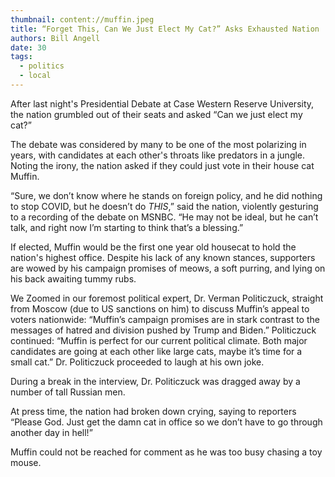 ```yaml
---
thumbnail: content://muffin.jpeg
title: “Forget This, Can We Just Elect My Cat?” Asks Exhausted Nation
authors: Bill Angell
date: 30
tags:
  - politics
  - local
---
```


After last night's Presidential Debate at Case Western Reserve University, the nation grumbled out of their seats and asked “Can we just elect my cat?”

The debate was considered by many to be one of the most polarizing in years, with candidates at each other's throats like predators in a jungle. Noting the irony, the nation asked if they could just vote in their house cat Muffin.

“Sure, we don’t know where he stands on foreign policy, and he did nothing to stop COVID, but he doesn’t do *THIS*,” said the nation, violently gesturing to a recording of the debate on MSNBC. “He may not be ideal, but he can’t talk, and right now I’m starting to think that’s a blessing.”

If elected, Muffin would be the first one year old housecat to hold the nation's highest office. Despite his lack of any known stances, supporters are wowed by his campaign promises of meows, a soft purring, and lying on his back awaiting tummy rubs.

We Zoomed in our foremost political expert, Dr. Verman Politiczuck, straight from Moscow (due to US sanctions on him) to discuss Muffin’s appeal to voters nationwide: “Muffin’s campaign promises are in stark contrast to the messages of hatred and division pushed by Trump and Biden.” Politiczuck continued: “Muffin is perfect for our current political climate. Both major candidates are going at each other like large cats, maybe it’s time for a small cat.” Dr. Politiczuck proceeded to laugh at his own joke.

During a break in the interview, Dr. Politiczuck was dragged away by a number of tall Russian men.

At press time, the nation had broken down crying, saying to reporters “Please God. Just get the damn cat in office so we don’t have to go through another day in hell!”

Muffin could not be reached for comment as he was too busy chasing a toy mouse.
